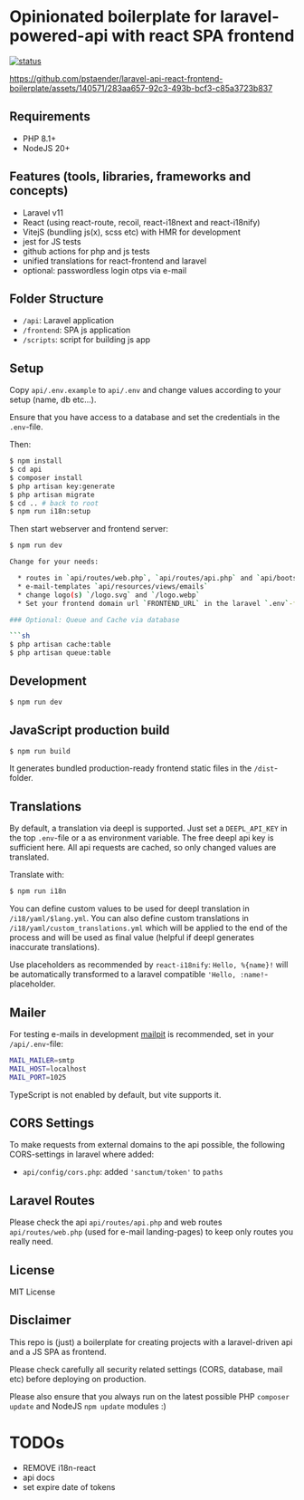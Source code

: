 # Opinionated boilerplate for laravel-powered-api with react SPA frontend

[![status](https://github.com/pstaender/laravel-api-react-frontend-boilerplate/actions/workflows/specs.yml/badge.svg)](https://github.com/pstaender/laravel-api-react-frontend-boilerplate/actions)

https://github.com/pstaender/laravel-api-react-frontend-boilerplate/assets/140571/283aa657-92c3-493b-bcf3-c85a3723b837

## Requirements

  * PHP 8.1+
  * NodeJS 20+

## Features (tools, libraries, frameworks and concepts)

  * Laravel v11
  * React (using react-route, recoil, react-i18next and react-i18nify)
  * VitejS (bundling js(x), scss etc) with HMR for development
  * jest for JS tests
  * github actions for php and js tests
  * unified translations for react-frontend and laravel
  * optional: passwordless login otps via e-mail

## Folder Structure

  * `/api`: Laravel application
  * `/frontend`: SPA js application
  * `/scripts`: script for building js app

## Setup

Copy `api/.env.example` to `api/.env` and change values according to your setup (name, db etc…).

Ensure that you have access to a database and set the credentials in the `.env`-file.

Then:

```sh
$ npm install
$ cd api
$ composer install
$ php artisan key:generate
$ php artisan migrate
$ cd .. # back to root
$ npm run i18n:setup
```

Then start webserver and frontend server:

```sh
$ npm run dev

Change for your needs:

  * routes in `api/routes/web.php`, `api/routes/api.php` and `api/bootstrap/app.php`
  * e-mail-templates `api/resources/views/emails`
  * change logo(s) `/logo.svg` and `/logo.webp`
  * Set your frontend domain url `FRONTEND_URL` in the laravel `.env`-files

### Optional: Queue and Cache via database

```sh
$ php artisan cache:table
$ php artisan queue:table
```

## Development

```sh
$ npm run dev
```

## JavaScript production build

```sh
$ npm run build
```

It generates bundled production-ready frontend static files in the `/dist`-folder.

## Translations

By default, a translation via deepl is supported. Just set a `DEEPL_API_KEY` in the top `.env`-file or a as environment variable. The free deepl api key is sufficient here. All api requests are cached, so only changed values are translated.

Translate with:

```sh
$ npm run i18n
```

You can define custom values to be used for deepl translation in `/i18/yaml/$lang.yml`. You can also define custom translations in `/i18/yaml/custom_translations.yml` which will be applied to the end of the process and will be used as final value (helpful if deepl generates inaccurate translations).

Use placeholders as recommended by `react-i18nify`: `Hello, %{name}!` will be automatically transformed to a laravel compatible `'Hello, :name!`-placeholder.

## Mailer

For testing e-mails in development [mailpit](https://mailpit.axllent.org/) is recommended, set in your `/api/.env`-file:

```sh
MAIL_MAILER=smtp
MAIL_HOST=localhost
MAIL_PORT=1025
```

TypeScript is not enabled by default, but vite supports it.

## CORS Settings

To make requests from external domains to the api possible, the following CORS-settings in laravel where added:

  * `api/config/cors.php`: added `'sanctum/token'` to `paths`


## Laravel Routes

Please check the api `api/routes/api.php` and web routes `api/routes/web.php` (used for e-mail landing-pages) to keep only routes you really need.

## License

MIT License

## Disclaimer

This repo is (just) a boilerplate for creating projects with a laravel-driven api and a JS SPA as frontend.

Please check carefully all security related settings (CORS, database, mail etc) before deploying on production.

Please also ensure that you always run on the latest possible PHP `composer update` and NodeJS `npm update` modules :)

# TODOs

* REMOVE i18n-react
* api docs
* set expire date of tokens
